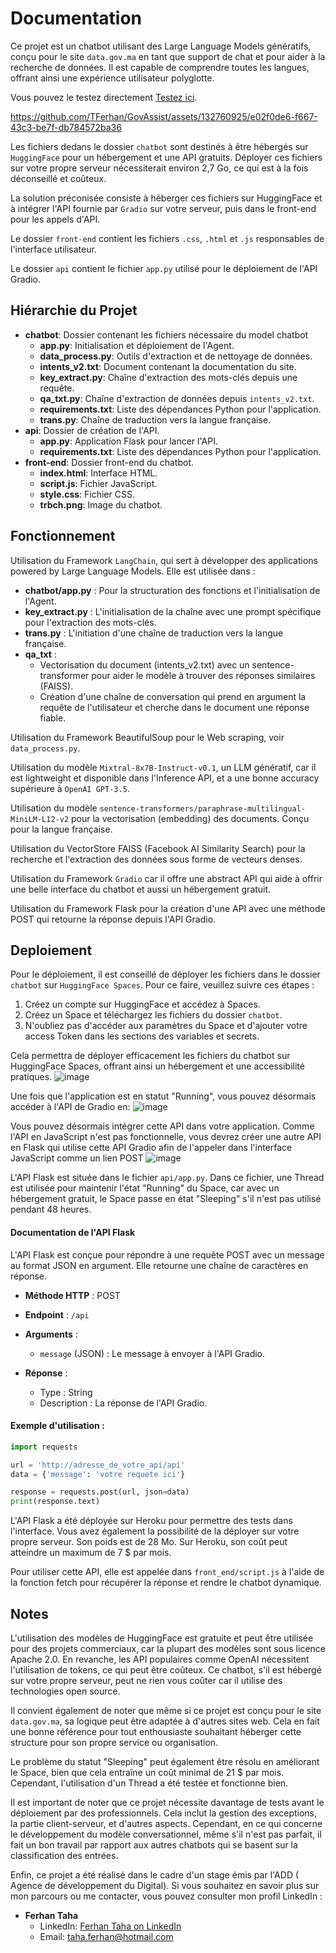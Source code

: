 # Documentation

Ce projet est un chatbot utilisant des Large Language Models génératifs, conçu pour le site `data.gov.ma` en tant que support de chat et pour aider à la recherche de données. Il est capable de comprendre toutes les langues, offrant ainsi une expérience utilisateur polyglotte.

Vous pouvez le testez directement [Testez ici](https://huggingface.co/spaces/tferhan/data_gov_ma).

https://github.com/TFerhan/GovAssist/assets/132760925/e02f0de6-f667-43c3-be7f-db784572ba36


Les fichiers dedans le dossier `chatbot` sont destinés à être hébergés sur `HuggingFace` pour un hébergement et une API gratuits. Déployer ces fichiers sur votre propre serveur nécessiterait environ 2,7 Go, ce qui est à la fois déconseillé et coûteux.

La solution préconisée consiste à héberger ces fichiers sur HuggingFace et à intégrer l'API fournie par `Gradio` sur votre serveur, puis dans le front-end pour les appels d'API.

Le dossier `front-end` contient les fichiers `.css`, `.html` et `.js` responsables de l'interface utilisateur.

Le dossier `api` contient le fichier `app.py` utilisé pour le déploiement de l'API Gradio. 

## Hiérarchie du Projet
- **chatbot**: Dossier contenant les fichiers nécessaire du model chatbot
  - **app.py**: Initialisation et déploiement de l'Agent.
  - **data_process.py**: Outils d'extraction et de nettoyage de données.
  - **intents_v2.txt**: Document contenant la documentation du site.
  - **key_extract.py**: Chaîne d'extraction des mots-clés depuis une requête.
  - **qa_txt.py**: Chaîne d'extraction de données depuis `intents_v2.txt`.
  - **requirements.txt**: Liste des dépendances Python pour l'application.
  - **trans.py**: Chaîne de traduction vers la langue française.
- **api**: Dossier de création de l'API.
  - **app.py**: Application Flask pour lancer l'API.
  - **requirements.txt**: Liste des dépendances Python pour l'application.
- **front-end**: Dossier front-end du chatbot.
  - **index.html**: Interface HTML.
  - **script.js**: Fichier JavaScript.
  - **style.css**: Fichier CSS.
  - **trbch.png**: Image du chatbot.

## Fonctionnement

Utilisation du Framework `LangChain`, qui sert à développer des applications powered by Large Language Models. Elle est utilisée dans :
- **chatbot/app.py** : Pour la structuration des fonctions et l'initialisation de l'Agent.
- **key_extract.py** : L'initialisation de la chaîne avec une prompt spécifique pour l'extraction des mots-clés.
- **trans.py** : L'initiation d'une chaîne de traduction vers la langue française.
- **qa_txt** :
    - Vectorisation du document (intents_v2.txt) avec un sentence-transformer pour aider le modèle à trouver des réponses similaires (FAISS).
    - Création d'une chaîne de conversation qui prend en argument la requête de l'utilisateur et cherche dans le document une réponse fiable.

Utilisation du Framework BeautifulSoup pour le Web scraping, voir `data_process.py`.

Utilisation du modèle `Mixtral-8x7B-Instruct-v0.1`, un LLM génératif, car il est lightweight et disponible dans l'Inference API, et a une bonne accuracy supérieure à `OpenAI GPT-3.5`.

Utilisation du modèle `sentence-transformers/paraphrase-multilingual-MiniLM-L12-v2` pour la vectorisation (embedding) des documents. Conçu pour la langue française.

Utilisation du VectorStore FAISS (Facebook AI Similarity Search) pour la recherche et l'extraction des données sous forme de vecteurs denses.

Utilisation du Framework `Gradio` car il offre une abstract API qui aide à offrir une belle interface du chatbot et aussi un hébergement gratuit.

Utilisation du Framework Flask pour la création d'une API avec une méthode POST qui retourne la réponse depuis l'API Gradio.

## Deploiement

Pour le déploiement, il est conseillé de déployer les fichiers dans le dossier `chatbot` sur `HuggingFace Spaces`. Pour ce faire, veuillez suivre ces étapes :

1. Créez un compte sur HuggingFace et accédez à Spaces.
2. Créez un Space et téléchargez les fichiers du dossier `chatbot`.
3. N'oubliez pas d'accéder aux paramètres du Space et d'ajouter votre access Token dans les sections des variables et secrets.

Cela permettra de déployer efficacement les fichiers du chatbot sur HuggingFace Spaces, offrant ainsi un hébergement et une accessibilité pratiques.
![image](https://github.com/TFerhan/GovAssist/assets/132760925/7d14e0fc-58ea-4611-8a62-1ec740741c29)

Une fois que l'application est en statut "Running", vous pouvez désormais accéder à l'API de Gradio en:
![image](https://github.com/TFerhan/GovAssist/assets/132760925/dd3e2ac8-f393-43aa-aa9a-f1a688f7e73f)

Vous pouvez désormais intégrer cette API dans votre application. Comme l'API en JavaScript n'est pas fonctionnelle, vous devrez créer une autre API en Flask qui utilise cette API Gradio afin de l'appeler dans l'interface JavaScript comme un lien POST
![image](https://github.com/TFerhan/GovAssist/assets/132760925/dd3f4a5f-33ab-4e8f-9a13-a7e3e8d5965d)

L'API Flask est située dans le fichier `api/app.py`. Dans ce fichier, une Thread est utilisée pour maintenir l'état "Running" du Space, car avec un hébergement gratuit, le Space passe en état "Sleeping" s'il n'est pas utilisé pendant 48 heures.

#### Documentation de l'API Flask

L'API Flask est conçue pour répondre à une requête POST avec un message au format JSON en argument. Elle retourne une chaîne de caractères en réponse.

- **Méthode HTTP** : POST

- **Endpoint** : `/api`

- **Arguments** :
  - `message` (JSON) : Le message à envoyer à l'API Gradio.

- **Réponse** :
  - Type : String
  - Description : La réponse de l'API Gradio.

#### Exemple d'utilisation :

```python
import requests

url = 'http://adresse_de_votre_api/api'
data = {'message': 'votre requete ici'}

response = requests.post(url, json=data)
print(response.text)
```


L'API Flask a été déployée sur Heroku pour permettre des tests dans l'interface. Vous avez également la possibilité de la déployer sur votre propre serveur. Son poids est de 28 Mo. Sur Heroku, son coût peut atteindre un maximum de 7 $ par mois.

Pour utiliser cette API, elle est appelée dans `front_end/script.js` à l'aide de la fonction fetch pour récupérer la réponse et rendre le chatbot dynamique.

## Notes
L'utilisation des modèles de HuggingFace est gratuite et peut être utilisée pour des projets commerciaux, car la plupart des modèles sont sous licence Apache 2.0. En revanche, les API populaires comme OpenAI nécessitent l'utilisation de tokens, ce qui peut être coûteux. Ce chatbot, s'il est hébergé sur votre propre serveur, peut ne rien vous coûter car il utilise des technologies open source.

Il convient également de noter que même si ce projet est conçu pour le site `data.gov.ma`, sa logique peut être adaptée à d'autres sites web. Cela en fait une bonne référence pour tout enthousiaste souhaitant héberger cette structure pour son propre service ou organisation.

Le problème du statut "Sleeping" peut également être résolu en améliorant le Space, bien que cela entraîne un coût minimal de 21 $ par mois. Cependant, l'utilisation d'un Thread a été testée et fonctionne bien.

Il est important de noter que ce projet nécessite davantage de tests avant le déploiement par des professionnels. Cela inclut la gestion des exceptions, la partie client-serveur, et d'autres aspects. Cependant, en ce qui concerne le développement du modèle conversationnel, même s'il n'est pas parfait, il fait un bon travail par rapport aux autres chatbots qui se basent sur la classification des entrées.



Enfin, ce projet a été réalisé dans le cadre d'un stage émis par l'ADD ( Agence de développement du Digital). Si vous souhaitez en savoir plus sur mon parcours ou me contacter, vous pouvez consulter mon profil LinkedIn :

- **Ferhan Taha**
  - LinkedIn: [Ferhan Taha on LinkedIn](https://www.linkedin.com/in/tferhan/)
  - Email: taha.ferhan@hotmail.com
